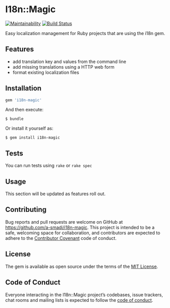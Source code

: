 # I18n::Magic

[![Maintainability](https://api.codeclimate.com/v1/badges/479e81db41acc3f00d92/maintainability)](https://codeclimate.com/github/a-smadi/i18n-magic/maintainability)
[![Build Status](https://travis-ci.org/a-smadi/i18n-magic.svg?branch=master)](https://travis-ci.org/a-smadi/i18n-magic)

Easy localization management for Ruby projects that are using the i18n gem.

## Features

* add translation key and values from the command line
* add missing translations using a HTTP web form
* format existing localization files

## Installation

```ruby
gem 'i18n-magic'
```

And then execute:

    $ bundle

Or install it yourself as:

    $ gem install i18n-magic

## Tests

You can run tests using `rake` or `rake spec`

## Usage

This section will be updated as features roll out.

## Contributing

Bug reports and pull requests are welcome on GitHub at https://github.com/a-smadi/i18n-magic. This project is intended to be a safe, welcoming space for collaboration, and contributors are expected to adhere to the [Contributor Covenant](http://contributor-covenant.org) code of conduct.

## License

The gem is available as open source under the terms of the [MIT License](https://opensource.org/licenses/MIT).

## Code of Conduct

Everyone interacting in the I18n::Magic project’s codebases, issue trackers, chat rooms and mailing lists is expected to follow the [code of conduct](https://github.com/a-smadi/i18n-magic/blob/master/CODE_OF_CONDUCT.md).
